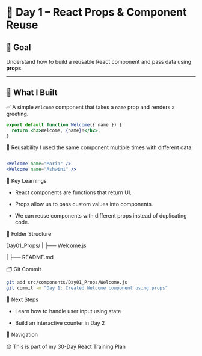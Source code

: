 # 📘 Day 1 – React Props & Component Reuse

## 🎯 Goal
Understand how to build a reusable React component and pass data using **props**.

---

## 🧩 What I Built

✅ A simple `Welcome` component that takes a `name` prop and renders a greeting.

```jsx
export default function Welcome({ name }) {
  return <h2>Welcome, {name}!</h2>;
}
```

🔁 Reusability
I used the same component multiple times with different data:

```jsx

<Welcome name="Maria" />
<Welcome name="Ashwini" />
```

🧠 Key Learnings

- React components are functions that return UI.

- Props allow us to pass custom values into components.

- We can reuse components with different props instead of duplicating code.

📁 Folder Structure

Day01_Props/
| ├── Welcome.js

| ├── README.md


🗂️ Git Commit

```bash
git add src/components/Day01_Props/Welcome.js
git commit -m "Day 1: Created Welcome component using props"
```

📌 Next Steps

- Learn how to handle user input using state 

- Build an interactive counter in Day 2

🔗 Navigation

🟡 This is part of my 30-Day React Training Plan
